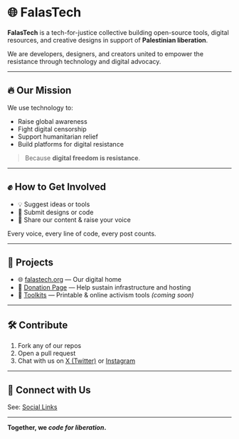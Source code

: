 # 🌐 FalasTech

**FalasTech** is a tech-for-justice collective building open-source tools, digital resources, and creative designs in support of **Palestinian liberation**.

We are developers, designers, and creators united to empower the resistance through technology and digital advocacy.

---

## 🔥 Our Mission

We use technology to:

- Raise global awareness  
- Fight digital censorship  
- Support humanitarian relief  
- Build platforms for digital resistance  

> Because **digital freedom is resistance**.

---

## ✊ How to Get Involved

- 💡 Suggest ideas or tools  
- 🎨 Submit designs or code  
- 📣 Share our content & raise your voice  

Every voice, every line of code, every post counts.

---

## 🚀 Projects

- 🌐 [falastech.org](https://falastech.pages.dev) — Our digital home  
- 💸 [Donation Page](#) — Help sustain infrastructure and hosting  
- 🧰 [Toolkits](#) — Printable & online activism tools *(coming soon)*

---

## 🛠️ Contribute

1. Fork any of our repos  
2. Open a pull request  
3. Chat with us on [X (Twitter)](https://x.com/falastech) or [Instagram](https://instagram.com/falastech)

---

## 🤝 Connect with Us

See: [Social Links](.github/profile/social.md)

---

**Together, we _code for liberation_.**
